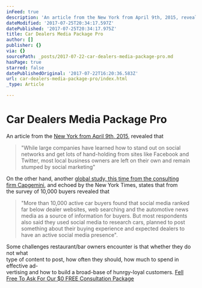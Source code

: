 ```yaml
---
inFeed: true
description: 'An article from the New York from April 9th, 2015, revealed that'
dateModified: '2017-07-25T20:34:17.597Z'
datePublished: '2017-07-25T20:34:17.975Z'
title: Car Dealers Media Package Pro
author: []
publisher: {}
via: {}
sourcePath: _posts/2017-07-22-car-dealers-media-package-pro.md
hasPage: true
starred: false
datePublishedOriginal: '2017-07-22T16:20:36.583Z'
url: car-dealers-media-package-pro/index.html
_type: Article

---
```

# **Car Dealers Media Package Pro**

An article from the [New York from April 9th, 2015][0], revealed that

> "While large companies have learned how to stand out on social networks and get lots of hand-holding from sites like Facebook and Twitter, most local business owners are left on their own and remain stumped by social marketing"

On the other hand, another [global study, this time from the consulting  
firm Capgemini][1], and echoed by the New York Times, states that from   
the survey of 10,000 buyers revealed that

> "More than 10,000 active car buyers found that social media ranked far below dealer websites, web searching and the automotive news media as a source of information for buyers. But most respondents also said they used social media to research cars, planned to post something about their buying experience and expected dealers to have an active social media presence".

Some challenges restaurant/bar owners encounter is that whether they do not what  
type of content to post, how often they should, how much to spend in effective ad-  
vertising and how to build a broad-base of hunrgy-loyal customers.
[Fell Free To Ask For Our $0 FREE Consultation Package][2]

[0]: https://www.nytimes.com/2015/04/10/automobiles/the-gap-between-auto-dealers-and-social-media.html?mcubz=0 "The Gap Between Auto Dealers and Social Media"
[1]: https://www.capgemini.com/cars-online-2014 "Cars Online 2014 Generation Connnected"
[2]: http://socialmediaclientspro.com/